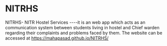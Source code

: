 # NITRHS
NITRHS- NITR Hostel Services ----it is an web app which acts as an communication system between students living in hostel and Chief warden regarding their complaints and problems faced by them.
The website can be accessed at https://mahapasad.github.io/NITRHS/
